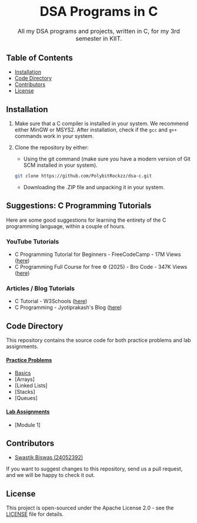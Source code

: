 <h1 align="center" style="text-align: center; font-size: 35px; font-weight: 700;">DSA Programs in C</h1>

<p align="center" style="text-align: center; font-size: 16px;">All my DSA programs and projects, written in C, for my 3rd semester in KIIT.</p>

## Table of Contents

- [Installation](#installation)
- [Code Directory](#code-directory)
- [Contributors](#contributors)
- [License](#license)

## Installation

1. Make sure that a C compiler is installed in your system. We recommend either MinGW or MSYS2. After installation, check if the `gcc` and `g++` commands work in your system.

2. Clone the repository by either:
    - Using the git command (make sure you have a modern version of Git SCM installed in your system).
    ```bash
    git clone https://github.com/PolybitRockzz/dsa-c.git
    ```
    - Downloading the .ZIP file and unpacking it in your system.

## Suggestions: C Programming Tutorials

Here are some good suggestions for learning the entirety of the C programming language, within a couple of hours.

### YouTube Tutorials

- C Programming Tutorial for Beginners - FreeCodeCamp - 17M Views ([here](https://www.youtube.com/watch?v=KJgsSFOSQv0))
- C Programming Full Course for free ⚙️ (2025) - Bro Code - 347K Views ([here](https://www.youtube.com/watch?v=xND0t1pr3KY))

### Articles / Blog Tutorials

- C Tutorial - W3Schools ([here](https://www.w3schools.com/c/))
- C Programming - Jyotiprakash's Blog ([here](https://blog.jyotiprakash.org/c-programming))

## Code Directory

This repository contains the source code for both practice problems and lab assignments.

#### [Practice Problems](./practice/)

- [Basics](./practice/basics/)
- [Arrays]
- [Linked Lists]
- [Stacks]
- [Queues]

#### [Lab Assignments](./lab/)

- [Module 1]

## Contributors

- [Swastik Biswas (24052392)](https://github.com/PolybitRockzz)

If you want to suggest changes to this repository, send us a pull request, and we will be happy to check it out.

## License

This project is open-sourced under the Apache License 2.0 - see the [LICENSE](./LICENSE) file for details.